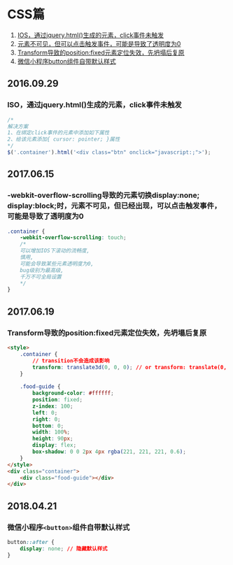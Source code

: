 # CSS篇
1. [IOS，通过jquery.html()生成的元素，click事件未触发](#20160929)
2. [元素不可见，但可以点击触发事件，可能是导致了透明度为0](#20170615)
3. [Transform导致的position:fixed元素定位失效，先坍塌后复原](#20170619)
4. [微信小程序button组件自带默认样式](#20170421)

## 2016.09.29
### ISO，通过jquery.html()生成的元素，click事件未触发
```js
/*
解决方案
1、在绑定click事件的元素中添加如下属性
2、给该元素添加{ cursor: pointer; }属性
*/
$('.container').html('<div class="btn" onclick="javascript:;">');
```

## 2017.06.15
### -webkit-overflow-scrolling导致的元素切换display:none; display:block;时，元素不可见，但已经出现，可以点击触发事件，可能是导致了透明度为0
```css
.container {
	-webkit-overflow-scrolling: touch;
	/*
    可以增加IOS下滚动的流畅度,
    慎用,
    可能会导致某些元素透明度为0,
    bug级别为最高级,
    千万不可全局设置
  	*/
}
```

## 2017.06.19
### Transform导致的position:fixed元素定位失效，先坍塌后复原
```html
<style>
	.container {
		// transition不会造成该影响
		transform: translate3d(0, 0, 0); // or transform: translate(0, 0);
	}
	
	.food-guide {
		background-color: #ffffff;
		position: fixed;
		z-index: 100;
		left: 0;
		right: 0;
		bottom: 0;
		width: 100%;
		height: 90px;    		
		display: flex;
		box-shadow: 0 0 2px 4px rgba(221, 221, 221, 0.6);
	}
</style>
<div class="container">
	<div class="food-guide"></div>
</div>
```

## 2018.04.21
### 微信小程序`<button>`组件自带默认样式
```css
button::after {
	display: none; // 隐藏默认样式
}
```
